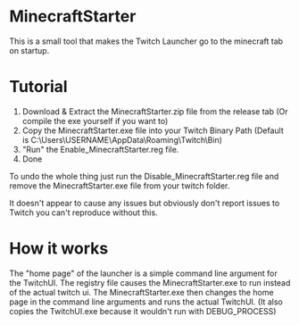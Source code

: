 # MinecraftStarter
This is a small tool that makes the Twitch Launcher go to the minecraft tab on startup.

# Tutorial
1. Download & Extract the MinecraftStarter.zip file from the release tab (Or compile the exe yourself if you want to)
2. Copy the MinecraftStarter.exe file into your Twitch Binary Path (Default is C:\Users\USERNAME\AppData\Roaming\Twitch\Bin)
3. "Run" the Enable_MinecraftStarter.reg file.
4. Done

To undo the whole thing just run the Disable_MinecraftStarter.reg file and remove the MinecraftStarter.exe file from your twitch folder.

It doesn't appear to cause any issues but obviously don't report issues to Twitch you can't reproduce without this.

# How it works
The "home page" of the launcher is a simple command line argument for the TwitchUI. The registry file causes the MinecraftStarter.exe to run instead of the actual twitch ui. 
The MinecraftStarter.exe then changes the home page in the command line arguments and runs the actual TwitchUI. (It also copies the TwitchUI.exe because it wouldn't run with DEBUG_PROCESS)
